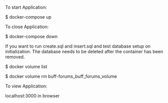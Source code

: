 To start Application:

$ docker-compose up

To close Application:

$ docker-compose down

If you want to run create.sql and insert.sql and test database setup on initialization. The database needs to be deleted after the container has been removed.

$ docker volume list

$ docker volume rm  buff-forums_buff_forums_volume

To view Application:

localhost:3000 in browser
